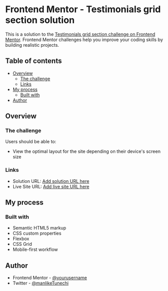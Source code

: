 # Frontend Mentor - Testimonials grid section solution

This is a solution to the [Testimonials grid section challenge on Frontend Mentor](https://www.frontendmentor.io/challenges/testimonials-grid-section-Nnw6J7Un7). Frontend Mentor challenges help you improve your coding skills by building realistic projects. 

## Table of contents

- [Overview](#overview)
  - [The challenge](#the-challenge)
  - [Links](#links)
- [My process](#my-process)
  - [Built with](#built-with)
- [Author](#author)



## Overview

### The challenge

Users should be able to:

- View the optimal layout for the site depending on their device's screen size

### Links

- Solution URL: [Add solution URL here](https://github.com/agypsynamedTunechi/frontend-t.g.s.m.git)
- Live Site URL: [Add live site URL here](https://agypsynamedtunechi.github.io/frontend-t.g.s.m/)

## My process

### Built with

- Semantic HTML5 markup
- CSS custom properties
- Flexbox
- CSS Grid
- Mobile-first workflow

## Author

- Frontend Mentor - [@yourusername](https://www.frontendmentor.io/profile/agypsynamedTunechi)
- Twitter - [@manlikeTunechi](https://x.com/manlikeTunechi)